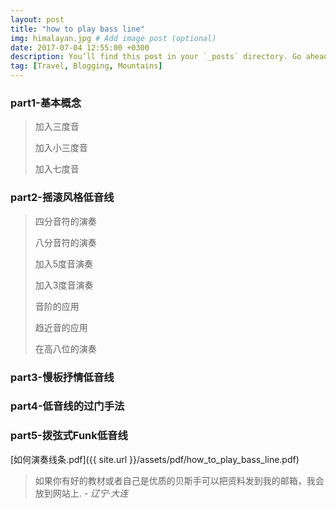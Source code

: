 ```yaml
---
layout: post
title: "how to play bass line"
img: himalayan.jpg # Add image post (optional)
date: 2017-07-04 12:55:00 +0300
description: You’ll find this post in your `_posts` directory. Go ahead and edit it and re-build the site to see your changes. # Add post description (optional)
tag: [Travel, Blogging, Mountains]
---
```



### part1-基本概念
 > 加入三度音
 > 
 > 加入小三度音
 > 
 > 加入七度音


### part2-摇滚风格低音线
 > 四分音符的演奏
 > 
 > 八分音符的演奏
 > 
 > 加入5度音演奏
 > 
 > 加入3度音演奏
 > 
 > 音阶的应用
 > 
 > 趋近音的应用
 > 
 > 在高八位的演奏


### part3-慢板抒情低音线


### part4-低音线的过门手法

### part5-拨弦式Funk低音线


[如何演奏线条.pdf]({{ site.url }}/assets/pdf/how_to_play_bass_line.pdf)


> 如果你有好的教材或者自己是优质的贝斯手可以把资料发到我的邮箱，我会放到网站上. <cite>- 辽宁·大连</cite>